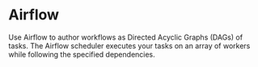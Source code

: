 # Airflow
Use Airflow to author workflows as Directed Acyclic Graphs (DAGs) of tasks. The Airflow scheduler executes your tasks on an array of workers while following the specified dependencies. 
